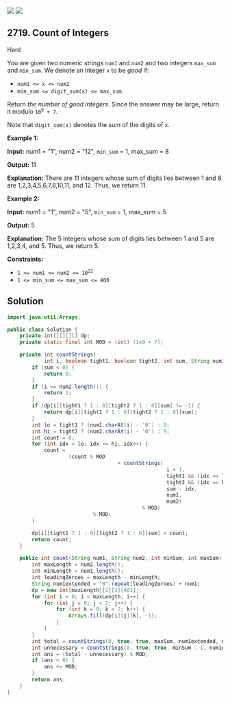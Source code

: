 [![](https://img.shields.io/github/stars/javadev/LeetCode-in-Java?label=Stars&style=flat-square)](https://github.com/javadev/LeetCode-in-Java)
[![](https://img.shields.io/github/forks/javadev/LeetCode-in-Java?label=Fork%20me%20on%20GitHub%20&style=flat-square)](https://github.com/javadev/LeetCode-in-Java/fork)

## 2719\. Count of Integers

Hard

You are given two numeric strings `num1` and `num2` and two integers `max_sum` and `min_sum`. We denote an integer `x` to be _good_ if:

*   `num1 <= x <= num2`
*   `min_sum <= digit_sum(x) <= max_sum`.

Return _the number of good integers_. Since the answer may be large, return it modulo <code>10<sup>9</sup> + 7</code>.

Note that `digit_sum(x)` denotes the sum of the digits of `x`.

**Example 1:**

**Input:** num1 = "1", num2 = "12", `min_sum` = 1, max\_sum = 8

**Output:** 11

**Explanation:** There are 11 integers whose sum of digits lies between 1 and 8 are 1,2,3,4,5,6,7,8,10,11, and 12. Thus, we return 11.

**Example 2:**

**Input:** num1 = "1", num2 = "5", `min_sum` = 1, max\_sum = 5

**Output:** 5

**Explanation:** The 5 integers whose sum of digits lies between 1 and 5 are 1,2,3,4, and 5. Thus, we return 5.

**Constraints:**

*   <code>1 <= num1 <= num2 <= 10<sup>22</sup></code>
*   `1 <= min_sum <= max_sum <= 400`

## Solution

```java
import java.util.Arrays;

public class Solution {
    private int[][][][] dp;
    private static final int MOD = (int) (1e9 + 7);

    private int countStrings(
            int i, boolean tight1, boolean tight2, int sum, String num1, String num2) {
        if (sum < 0) {
            return 0;
        }
        if (i == num2.length()) {
            return 1;
        }
        if (dp[i][tight1 ? 1 : 0][tight2 ? 1 : 0][sum] != -1) {
            return dp[i][tight1 ? 1 : 0][tight2 ? 1 : 0][sum];
        }
        int lo = tight1 ? (num1.charAt(i) - '0') : 0;
        int hi = tight2 ? (num2.charAt(i) - '0') : 9;
        int count = 0;
        for (int idx = lo; idx <= hi; idx++) {
            count =
                    (count % MOD
                                    + countStrings(
                                                    i + 1,
                                                    tight1 && (idx == lo),
                                                    tight2 && (idx == hi),
                                                    sum - idx,
                                                    num1,
                                                    num2)
                                            % MOD)
                            % MOD;
        }

        dp[i][tight1 ? 1 : 0][tight2 ? 1 : 0][sum] = count;
        return count;
    }

    public int count(String num1, String num2, int minSum, int maxSum) {
        int maxLength = num2.length();
        int minLength = num1.length();
        int leadingZeroes = maxLength - minLength;
        String num1extended = "0".repeat(leadingZeroes) + num1;
        dp = new int[maxLength][2][2][401];
        for (int i = 0; i < maxLength; i++) {
            for (int j = 0; j < 2; j++) {
                for (int k = 0; k < 2; k++) {
                    Arrays.fill(dp[i][j][k], -1);
                }
            }
        }
        int total = countStrings(0, true, true, maxSum, num1extended, num2);
        int unnecessary = countStrings(0, true, true, minSum - 1, num1extended, num2);
        int ans = (total - unnecessary) % MOD;
        if (ans < 0) {
            ans += MOD;
        }
        return ans;
    }
}
```